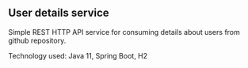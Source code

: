 ## User details service

Simple REST HTTP API service for consuming details about users from github repository.

Technology used: Java 11, Spring Boot, H2
